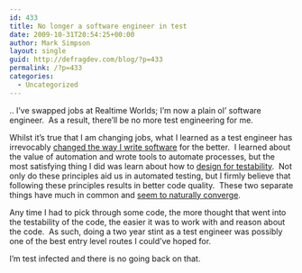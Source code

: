 ```yaml
---
id: 433
title: No longer a software engineer in test
date: 2009-10-31T20:54:25+00:00
author: Mark Simpson
layout: single
guid: http://defragdev.com/blog/?p=433
permalink: /?p=433
categories:
  - Uncategorized
---
```

.. I&#8217;ve swapped jobs at Realtime Worlds; I&#8217;m now a plain ol&#8217; software engineer.  As a result, there&#8217;ll be no more test engineering for me.

Whilst it&#8217;s true that I am changing jobs, what I learned as a test engineer has irrevocably [changed the way I write software](../?p=274) for the better.  I learned about the value of automation and wrote tools to automate processes, but the most satisfying thing I did was learn about how to [design for testability](http://misko.hevery.com/).  Not only do these principles aid us in automated testing, but I firmly believe that following these principles results in better code quality.  These two separate things have much in common and [seem to naturally converge](http://lukehalliwell.wordpress.com/2009/01/22/a-rule-of-thumb-and-a-silver-bullet/).

Any time I had to pick through some code, the more thought that went into the testability of the code, the easier it was to work with and reason about the code.  As such, doing a two year stint as a test engineer was possibly one of the best entry level routes I could&#8217;ve hoped for.

I&#8217;m test infected and there is no going back on that.